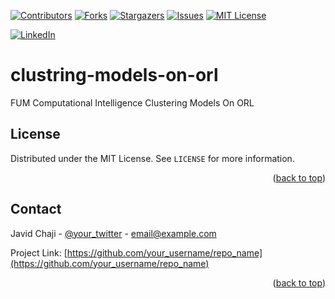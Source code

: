 <a name="readme-top"></a>


[![Contributors][contributors-shield]][contributors-url]
[![Forks][forks-shield]][forks-url]
[![Stargazers][stars-shield]][stars-url]
[![Issues][issues-shield]][issues-url]
[![MIT License][license-shield]][license-url]



[![LinkedIn][linkedin-shield]][javid-linkedin-url]

# clustring-models-on-orl

FUM Computational Intelligence Clustering Models On ORL


<!-- LICENSE -->
## License

Distributed under the MIT License. See `LICENSE` for more information.

<p align="right">(<a href="#readme-top">back to top</a>)</p>



<!-- CONTACT -->
## Contact

Javid Chaji - [@your_twitter](https://twitter.com/your_username) - email@example.com

Project Link: [https://github.com/your_username/repo_name](https://github.com/your_username/repo_name)

<p align="right">(<a href="#readme-top">back to top</a>)</p>




<!-- MARKDOWN LINKS & IMAGES -->
<!-- https://www.markdownguide.org/basic-syntax/#reference-style-links -->
<!-- https://ileriayo.github.io/markdown-badges/ -->

<!-- Contributors -->
[contributors-shield]: https://img.shields.io/github/contributors/javidchaji/FUM-Computational-Intelligence-Clustering-Models-On-ORL.svg?style=for-the-badge

[contributors-url]: https://github.com/javidchaji/FUM-Computational-Intelligence-Clustering-Models-On-ORL/graphs/contributors

<!-- Forks -->
[forks-shield]: https://img.shields.io/github/forks/javidchaji/FUM-Computational-Intelligence-Clustering-Models-On-ORL.svg?style=for-the-badge

[forks-url]: https://github.com/javidchaji/FUM-Computational-Intelligence-Clustering-Models-On-ORL/network/members


<!-- Stars -->
[stars-shield]: https://img.shields.io/github/stars/javidchaji/FUM-Computational-Intelligence-Clustering-Models-On-ORL.svg?style=for-the-badge

[stars-url]: https://github.com/javidchaji/FUM-Computational-Intelligence-Clustering-Models-On-ORL/stargazers


<!-- Issues -->
[issues-shield]: https://img.shields.io/github/issues/javidchaji/FUM-Computational-Intelligence-Clustering-Models-On-ORL.svg?style=for-the-badge

[issues-url]: https://github.com/javidchaji/FUM-Computational-Intelligence-Clustering-Models-On-ORL/issues


<!-- License -->
[license-shield]: https://img.shields.io/github/license/javidchaji/FUM-Computational-Intelligence-Clustering-Models-On-ORL.svg?style=for-the-badge

[license-url]: https://github.com/javidchaji/FUM-Computational-Intelligence-Clustering-Models-On-ORL/blob/master/LICENSE


<!-- Linkedin -->
[linkedin-shield]: https://img.shields.io/badge/linkedin-%230077B5.svg?style=for-the-badge&logo=linkedin&logoColor=white

[javid-linkedin-url]: https://linkedin.com/in/javidchaji
